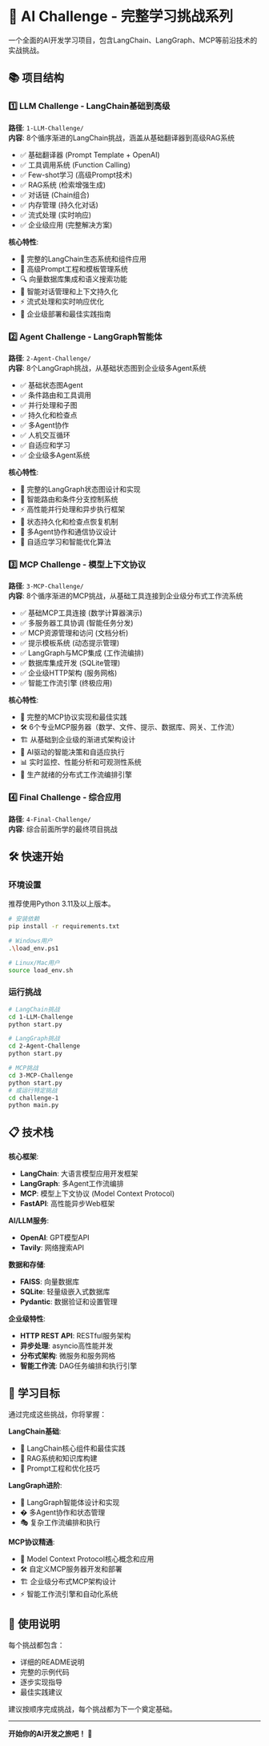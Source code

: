 # 🚀 AI Challenge - 完整学习挑战系列

一个全面的AI开发学习项目，包含LangChain、LangGraph、MCP等前沿技术的实战挑战。

## 📚 项目结构

### 1️⃣ LLM Challenge - LangChain基础到高级

**路径**: `1-LLM-Challenge/`  
**内容**: 8个循序渐进的LangChain挑战，涵盖从基础翻译器到高级RAG系统

- ✅ 基础翻译器 (Prompt Template + OpenAI)
- ✅ 工具调用系统 (Function Calling)
- ✅ Few-shot学习 (高级Prompt技术)
- ✅ RAG系统 (检索增强生成)
- ✅ 对话链 (Chain组合)
- ✅ 内存管理 (持久化对话)
- ✅ 流式处理 (实时响应)
- ✅ 企业级应用 (完整解决方案)

**核心特性**:

- 🔧 完整的LangChain生态系统和组件应用
- 📝 高级Prompt工程和模板管理系统
- 🔍 向量数据库集成和语义搜索功能
- 💬 智能对话管理和上下文持久化
- ⚡ 流式处理和实时响应优化
- 🏢 企业级部署和最佳实践指南

### 2️⃣ Agent Challenge - LangGraph智能体

**路径**: `2-Agent-Challenge/`  
**内容**: 8个LangGraph挑战，从基础状态图到企业级多Agent系统

- ✅ 基础状态图Agent
- ✅ 条件路由和工具调用
- ✅ 并行处理和子图
- ✅ 持久化和检查点
- ✅ 多Agent协作
- ✅ 人机交互循环
- ✅ 自适应和学习
- ✅ 企业级多Agent系统

**核心特性**:

- 🤖 完整的LangGraph状态图设计和实现
- 🔀 智能路由和条件分支控制系统
- ⚡ 高性能并行处理和异步执行框架
- 💾 状态持久化和检查点恢复机制
- 👥 多Agent协作和通信协议设计
- 🎯 自适应学习和智能优化算法

### 3️⃣ MCP Challenge - 模型上下文协议

**路径**: `3-MCP-Challenge/`  
**内容**: 8个循序渐进的MCP挑战，从基础工具连接到企业级分布式工作流系统

- ✅ 基础MCP工具连接 (数学计算器演示)
- ✅ 多服务器工具协调 (智能任务分发)
- ✅ MCP资源管理和访问 (文档分析)
- ✅ 提示模板系统 (动态提示管理)
- ✅ LangGraph与MCP集成 (工作流编排)
- ✅ 数据库集成开发 (SQLite管理)
- ✅ 企业级HTTP架构 (服务网格)
- ✅ 智能工作流引擎 (终极应用)

**核心特性**:

- 🔗 完整的MCP协议实现和最佳实践
- 🛠️ 6个专业MCP服务器（数学、文件、提示、数据库、网关、工作流）
- 🏗️ 从基础到企业级的渐进式架构设计
- 🤖 AI驱动的智能决策和自适应执行
- 📊 实时监控、性能分析和可观测性系统
- 🔄 生产就绪的分布式工作流编排引擎

### 4️⃣ Final Challenge - 综合应用

**路径**: `4-Final-Challenge/`  
**内容**: 综合前面所学的最终项目挑战

## 🛠️ 快速开始

### 环境设置

推荐使用Python 3.11及以上版本。

```bash
# 安装依赖
pip install -r requirements.txt

# Windows用户
.\load_env.ps1

# Linux/Mac用户  
source load_env.sh
```

### 运行挑战

```bash
# LangChain挑战
cd 1-LLM-Challenge
python start.py

# LangGraph挑战
cd 2-Agent-Challenge  
python start.py

# MCP挑战
cd 3-MCP-Challenge
python start.py
# 或运行特定挑战
cd challenge-1
python main.py
```

## 📋 技术栈

**核心框架**:

- **LangChain**: 大语言模型应用开发框架
- **LangGraph**: 多Agent工作流编排
- **MCP**: 模型上下文协议 (Model Context Protocol)
- **FastAPI**: 高性能异步Web框架

**AI/LLM服务**:

- **OpenAI**: GPT模型API
- **Tavily**: 网络搜索API

**数据和存储**:

- **FAISS**: 向量数据库
- **SQLite**: 轻量级嵌入式数据库
- **Pydantic**: 数据验证和设置管理

**企业级特性**:

- **HTTP REST API**: RESTful服务架构
- **异步处理**: asyncio高性能并发
- **分布式架构**: 微服务和服务网格
- **智能工作流**: DAG任务编排和执行引擎

## 🎯 学习目标

通过完成这些挑战，你将掌握：

**LangChain基础**:

- 🔧 LangChain核心组件和最佳实践
- 🔄 RAG系统和知识库构建
- 📝 Prompt工程和优化技巧

**LangGraph进阶**:

- 🤖 LangGraph智能体设计和实现
- � 多Agent协作和状态管理
- 🎭 复杂工作流编排和执行

**MCP协议精通**:

- 🔗 Model Context Protocol核心概念和应用
- 🛠️ 自定义MCP服务器开发和部署
- 🏗️ 企业级分布式MCP架构设计
- ⚡ 智能工作流引擎和自动化系统

## 📖 使用说明

每个挑战都包含：

- 详细的README说明
- 完整的示例代码
- 逐步实现指导
- 最佳实践建议

建议按顺序完成挑战，每个挑战都为下一个奠定基础。

---

**开始你的AI开发之旅吧！** 🌟
